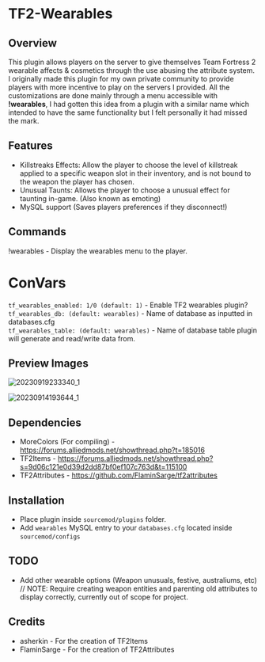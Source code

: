 # TF2-Wearables

## Overview 

This plugin allows players on the server to give themselves Team Fortress 2 wearable affects & cosmetics through the use abusing the attribute system. I originally made this plugin for my own private community to provide players with more incentive to play on the servers I provided. All the customizations are done mainly through a menu accessible with **!wearables**, I had gotten this idea from a plugin with a similar name which intended to have the same functionality but I felt personally it had missed the mark.

## Features

- Killstreaks Effects: Allow the player to choose the level of killstreak applied to a specific weapon slot in their inventory, and is not bound to the weapon the player has chosen.
- Unusual Taunts: Allows the player to choose a unusual effect for taunting in-game. (Also known as emoting)
- MySQL support (Saves players preferences if they disconnect!)

## Commands

!wearables - Display the wearables menu to the player.

# ConVars

`tf_wearables_enabled: 1/0 (default: 1)` - Enable TF2 wearables plugin?\
`tf_wearables_db: (default: wearables)` - Name of database as inputted in databases.cfg\
`tf_wearables_table: (default: wearables)` - Name of database table plugin will generate and read/write data from.

## Preview Images

![20230919233340_1](https://github.com/keybangz/TF2-Wearables/assets/23132897/4667de68-bf63-4e67-9aa8-569ecba30ce9)

![20230914193644_1](https://github.com/keybangz/TF2-Wearables/assets/23132897/a92c6b49-2a62-4085-a833-89339720cf8b)

## Dependencies

- MoreColors (For compiling) - https://forums.alliedmods.net/showthread.php?t=185016
- TF2Items - https://forums.alliedmods.net/showthread.php?s=9d06c121e0d39d2dd87bf0ef107c763d&t=115100
- TF2Attributes - https://github.com/FlaminSarge/tf2attributes

## Installation

- Place plugin inside `sourcemod/plugins` folder.
- Add `wearables` MySQL entry to your `databases.cfg` located inside `sourcemod/configs`

## TODO

- Add other wearable options (Weapon unusuals, festive, australiums, etc) // NOTE: Require creating weapon entities and parenting old attributes to display correctly, currently out of scope for project.

## Credits

- asherkin - For the creation of TF2Items
- FlaminSarge - For the creation of TF2Attributes
